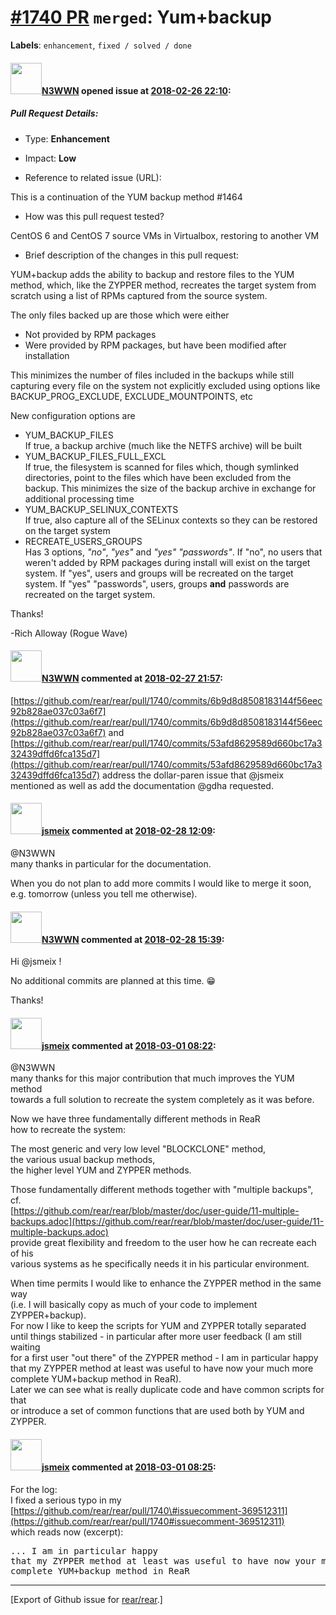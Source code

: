 [\#1740 PR](https://github.com/rear/rear/pull/1740) `merged`: Yum+backup
========================================================================

**Labels**: `enhancement`, `fixed / solved / done`

#### <img src="https://avatars.githubusercontent.com/u/19431804?v=4" width="50">[N3WWN](https://github.com/N3WWN) opened issue at [2018-02-26 22:10](https://github.com/rear/rear/pull/1740):

##### Pull Request Details:

-   Type: **Enhancement**

-   Impact: **Low**

-   Reference to related issue (URL):

This is a continuation of the YUM backup method \#1464

-   How was this pull request tested?

CentOS 6 and CentOS 7 source VMs in Virtualbox, restoring to another VM

-   Brief description of the changes in this pull request:

YUM+backup adds the ability to backup and restore files to the YUM
method, which, like the ZYPPER method, recreates the target system from
scratch using a list of RPMs captured from the source system.

The only files backed up are those which were either

-   Not provided by RPM packages
-   Were provided by RPM packages, but have been modified after
    installation

This minimizes the number of files included in the backups while still
capturing every file on the system not explicitly excluded using options
like BACKUP\_PROG\_EXCLUDE, EXCLUDE\_MOUNTPOINTS, etc

New configuration options are

-   YUM\_BACKUP\_FILES  
    If true, a backup archive (much like the NETFS archive) will be
    built
-   YUM\_BACKUP\_FILES\_FULL\_EXCL  
    If true, the filesystem is scanned for files which, though symlinked
    directories, point to the files which have been excluded from the
    backup. This minimizes the size of the backup archive in exchange
    for additional processing time
-   YUM\_BACKUP\_SELINUX\_CONTEXTS  
    If true, also capture all of the SELinux contexts so they can be
    restored on the target system
-   RECREATE\_USERS\_GROUPS  
    Has 3 options, *"no"*, *"yes"* and *"yes" "passwords"*. If "no", no
    users that weren't added by RPM packages during install will exist
    on the target system. If "yes", users and groups will be recreated
    on the target system. If "yes" "passwords", users, groups **and**
    passwords are recreated on the target system.

Thanks!

-Rich Alloway (Rogue Wave)

#### <img src="https://avatars.githubusercontent.com/u/19431804?v=4" width="50">[N3WWN](https://github.com/N3WWN) commented at [2018-02-27 21:57](https://github.com/rear/rear/pull/1740#issuecomment-369040841):

[https://github.com/rear/rear/pull/1740/commits/6b9d8d8508183144f56eec92b828ae037c03a6f7](https://github.com/rear/rear/pull/1740/commits/6b9d8d8508183144f56eec92b828ae037c03a6f7)
and
[https://github.com/rear/rear/pull/1740/commits/53afd8629589d660bc17a332439dffd6fca135d7](https://github.com/rear/rear/pull/1740/commits/53afd8629589d660bc17a332439dffd6fca135d7)
address the dollar-paren issue that @jsmeix mentioned as well as add the
documentation @gdha requested.

#### <img src="https://avatars.githubusercontent.com/u/1788608?u=925fc54e2ce01551392622446ece427f51e2f0ce&v=4" width="50">[jsmeix](https://github.com/jsmeix) commented at [2018-02-28 12:09](https://github.com/rear/rear/pull/1740#issuecomment-369220434):

@N3WWN  
many thanks in particular for the documentation.

When you do not plan to add more commits I would like to merge it
soon,  
e.g. tomorrow (unless you tell me otherwise).

#### <img src="https://avatars.githubusercontent.com/u/19431804?v=4" width="50">[N3WWN](https://github.com/N3WWN) commented at [2018-02-28 15:39](https://github.com/rear/rear/pull/1740#issuecomment-369279165):

Hi @jsmeix !

No additional commits are planned at this time. 😁

Thanks!

#### <img src="https://avatars.githubusercontent.com/u/1788608?u=925fc54e2ce01551392622446ece427f51e2f0ce&v=4" width="50">[jsmeix](https://github.com/jsmeix) commented at [2018-03-01 08:22](https://github.com/rear/rear/pull/1740#issuecomment-369512311):

@N3WWN  
many thanks for this major contribution that much improves the YUM
method  
towards a full solution to recreate the system completely as it was
before.

Now we have three fundamentally different methods in ReaR  
how to recreate the system:

The most generic and very low level "BLOCKCLONE" method,  
the various usual backup methods,  
the higher level YUM and ZYPPER methods.

Those fundamentally different methods together with "multiple backups",
cf.  
[https://github.com/rear/rear/blob/master/doc/user-guide/11-multiple-backups.adoc](https://github.com/rear/rear/blob/master/doc/user-guide/11-multiple-backups.adoc)  
provide great flexibility and freedom to the user how he can recreate
each of his  
various systems as he specifically needs it in his particular
environment.

When time permits I would like to enhance the ZYPPER method in the same
way  
(i.e. I will basically copy as much of your code to implement
ZYPPER+backup).  
For now I like to keep the scripts for YUM and ZYPPER totally
separated  
until things stabilized - in particular after more user feedback (I am
still waiting  
for a first user "out there" of the ZYPPER method - I am in particular
happy  
that my ZYPPER method at least was useful to have now your much more  
complete YUM+backup method in ReaR).  
Later we can see what is really duplicate code and have common scripts
for that  
or introduce a set of common functions that are used both by YUM and
ZYPPER.

#### <img src="https://avatars.githubusercontent.com/u/1788608?u=925fc54e2ce01551392622446ece427f51e2f0ce&v=4" width="50">[jsmeix](https://github.com/jsmeix) commented at [2018-03-01 08:25](https://github.com/rear/rear/pull/1740#issuecomment-369513061):

For the log:  
I fixed a serious typo in my  
[https://github.com/rear/rear/pull/1740\#issuecomment-369512311](https://github.com/rear/rear/pull/1740#issuecomment-369512311)  
which reads now (excerpt):

<pre>
... I am in particular happy
that my ZYPPER method at least was useful to have now your much more
complete YUM+backup method in ReaR
</pre>

------------------------------------------------------------------------

\[Export of Github issue for
[rear/rear](https://github.com/rear/rear).\]
